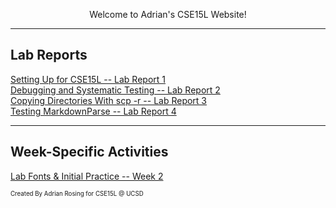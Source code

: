 <p align="center">
  Welcome to Adrian's CSE15L Website! 
</p>

---

<h2>Lab Reports</h2>
<div>
<a href="https://lasteternity.github.io/cse15l-lab-reports/lab-report-1-week-2.html">Setting Up for CSE15L -- Lab Report 1</a> 
<div>
<a href="https://lasteternity.github.io/cse15l-lab-reports/lab-report-2-week-4.html">Debugging and Systematic Testing -- Lab Report 2</a>
<div>
<a href="https://lasteternity.github.io/cse15l-lab-reports/lab-report-3-week-6.html">Copying Directories With scp -r -- Lab Report 3</a>
<div>
<a href="https://lasteternity.github.io/cse15l-lab-reports/lab-report-4-week-8.html">Testing MarkdownParse -- Lab Report 4</a>
<div>

<hr>


<p align="center">
  <h2>Week-Specific Activities</h2>
  <a href="https://lasteternity.github.io/cse15l-lab-reports/Week2PracticePage.html">Lab Fonts & Initial Practice -- Week 2</a>
</p>


<sub><sup>Created By Adrian Rosing for CSE15L @ UCSD</sup></sub>

